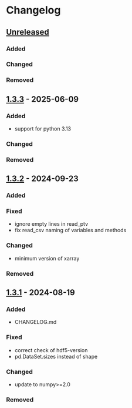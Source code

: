 # Changelog


## [Unreleased]
### Added
### Changed
### Removed

## [1.3.3] - 2025-06-09
### Added
- support for python 3.13

### Changed


### Removed

## [1.3.2] - 2024-09-23

### Added

### Fixed
- ignore empty lines in read_ptv
- fix read_csv naming of variables and methods

### Changed
- minimum version of xarray

### Removed

## [1.3.1] - 2024-08-19

### Added

- CHANGELOG.md

### Fixed
- correct check of hdf5-version
- pd.DataSet.sizes instead of shape

### Changed
- update to numpy>=2.0

### Removed



[unreleased]: https://github.com/MaxBo/matrixconverters/compare/v1.3.3...HEAD
[1.3.3]: https://github.com/MaxBo/matrixconverters/compare/v1.3.2...v1.3.3
[1.3.2]: https://github.com/MaxBo/matrixconverters/compare/v1.3.1...v1.3.2
[1.3.1]: https://github.com/MaxBo/matrixconverters/compare/v1.3.0...v1.3.1
[1.3.0]: https://github.com/MaxBo/matrixconverters/releases/tag/v1.3.0